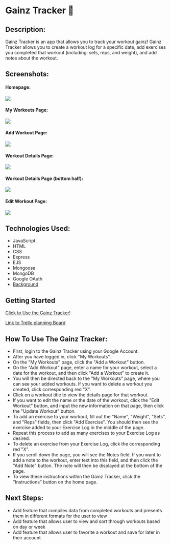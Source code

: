 # Gainz Tracker 💪

## Description:

Gainz Tracker is an app that allows you to track your workout gainz! Gainz Tracker allows you to create a workout log for a specific date, add exercises you completed that workout (including: sets, reps, and weight), and add notes about the workout.

## Screenshots:
#### Homepage:
<img src="https://i.imgur.com/CPzspVQ.png">

#### My Workouts Page:
<img src="https://i.imgur.com/h1P9Io1.png">

#### Add Workout Page:
<img src="https://i.imgur.com/kDOBP3r.png">

#### Workout Details Page:
<img src="https://i.imgur.com/atZSsja.png">

#### Workout Details Page (bottom half):
<img src="https://i.imgur.com/iZWdtgc.png">

#### Edit Workout Page:
<img src="https://i.imgur.com/ijakFCE.png">


## Technologies Used:

- JavaScript
- HTML
- CSS
- Express
- EJS
- Mongoose
- MongoDB
- Google OAuth
- [Background](https://codepen.io/P1N2O/pen/pyBNzX)

## Getting Started

[Click to Use the Gainz Tracker!](https://gainztracker.fly.dev/)

[Link to Trello planning Board](https://trello.com/b/SE8aNwY9/project-2)

## How To Use The Gainz Tracker:
- First, login to the Gainz Tracker using your Google Account.
- After you have logged in, click "My Workouts".
- On the "My Workouts" page, click the "Add a Workout" button.
- On the "Add Workout" page, enter a name for your workout, select a date for the workout, and then click "Add a Workout" to create it.
- You will then be directed back to the "My Workouts" page, where you can see your added workouts. If you want to delete a workout you created, click corresponding red "X".
- Click on a workout title to view the details page for that workout.
- If you want to edit the name or the date of the workout, click the "Edit Workout" button, and input the new information on that page, then click the "Update Workout" button.
- To add an exercise to your workout, fill out the "Name", "Weight", "Sets", and "Reps" fields, then click "Add Exercise". You should then see the exercise added to your Exercise Log in the middle of the page.
- Repeat this process to add as many exercises to your Exercise Log as desired.
- To delete an exercise from your Exercise Log, click the corresponding red "X".
- If you scroll down the page, you will see the Notes field. If you want to add a note to the workout, enter text into this field, and then click the "Add Note" button. The note will then be displayed at the bottom of the page.
- To view these instructions within the Gainz Tracker, click the "Instructions" button on the home page.

## Next Steps:

- Add feature that compiles data from completed workouts and presents them in different formats for the user to view
- Add feature that allows user to view and sort through workouts based on day or week
- Add feature that allows user to favorite a workout and save for later in their account
